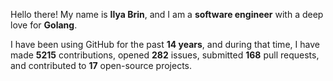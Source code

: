 Hello there! My name is **Ilya Brin**, and I am a **software engineer** with a deep love for **Golang**.

I have been using GitHub for the past **14 years**, and during that time, I have made **5215** contributions, opened **282** issues, submitted **168** pull requests, and contributed to **17** open-source projects.
